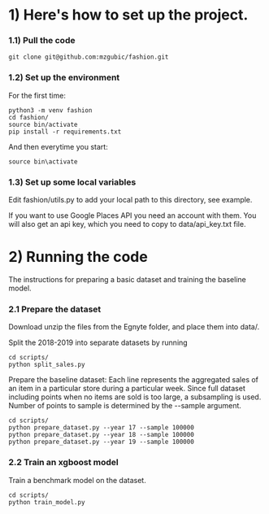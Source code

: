 # 1) Here's how to set up the project.

### 1.1) Pull the code
```
git clone git@github.com:mzgubic/fashion.git
```

### 1.2) Set up the environment
For the first time:
```
python3 -m venv fashion
cd fashion/
source bin/activate
pip install -r requirements.txt
```

And then everytime you start:
```
source bin\activate
```

### 1.3) Set up some local variables

Edit fashion/utils.py to add your local path to this directory, see example.

If you want to use Google Places API you need an account with them. You will
also get an api key, which you need to copy to data/api\_key.txt file.

# 2) Running the code

The instructions for preparing a basic dataset and training the baseline
model.

### 2.1 Prepare the dataset

Download unzip the files from the Egnyte folder, and place them into data/.

Split the 2018-2019 into separate datasets by running
```
cd scripts/
python split_sales.py
```

Prepare the baseline dataset: Each line represents the aggregated sales of an
item in a particular store during a particular week. Since full dataset including
points when no items are sold is too large, a subsampling is used. Number of
points to sample is determined by the --sample argument.
```
cd scripts/
python prepare_dataset.py --year 17 --sample 100000
python prepare_dataset.py --year 18 --sample 100000
python prepare_dataset.py --year 19 --sample 100000
```

### 2.2 Train an xgboost model

Train a benchmark model on the dataset.

```
cd scripts/
python train_model.py
```




